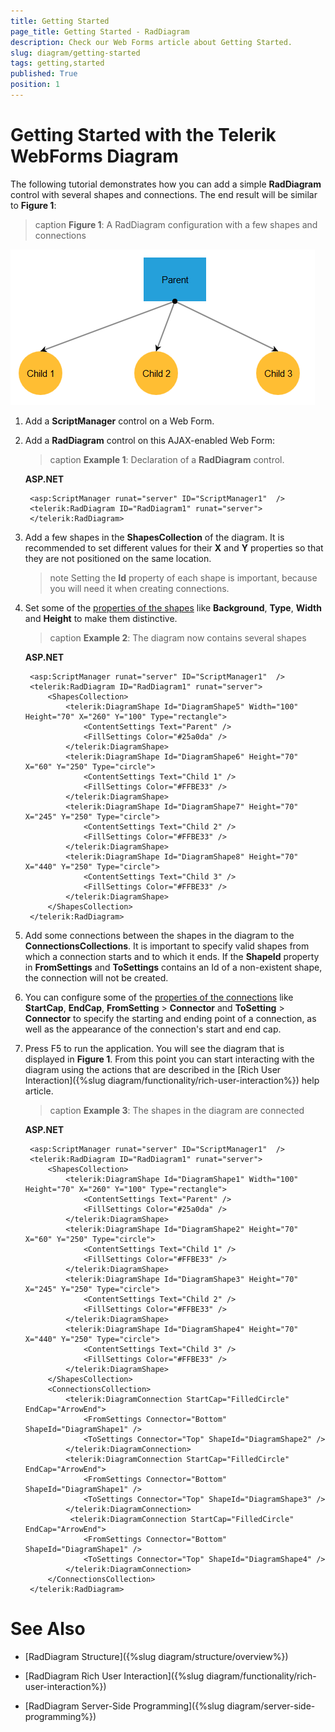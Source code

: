 ```yaml
---
title: Getting Started
page_title: Getting Started - RadDiagram
description: Check our Web Forms article about Getting Started.
slug: diagram/getting-started
tags: getting,started
published: True
position: 1
---
```


# Getting Started with the Telerik WebForms Diagram

The following tutorial demonstrates how you can add a simple **RadDiagram** control with several shapes and connections. The end result will be similar to **Figure 1**:

>caption **Figure 1**: A RadDiagram configuration with a few shapes and connections

![diagram-simple-setup](images/diagram-simple-setup.png "diagram-simple-setup")

1. Add a **ScriptManager** control on a Web Form.

1. Add a **RadDiagram** control on this AJAX-enabled Web Form: 
	
	>caption **Example 1**: Declaration of a **RadDiagram** control.

	**ASP.NET**

		<asp:ScriptManager runat="server" ID="ScriptManager1"  />
		<telerik:RadDiagram ID="RadDiagram1" runat="server">
		</telerik:RadDiagram>

1. Add a few shapes in the **ShapesCollection** of the diagram. It is recommended to set different values for their **X** and **Y** properties so that they are not positioned on the same location.

	>note Setting the **Id** property of each shape is important, because you will need it when creating connections.

1. Set some of the [properties of the shapes](https://www.telerik.com/help/aspnet-ajax/t_telerik_web_ui_diagramshape.html) like **Background**, **Type**, **Width** and **Height** to make them distinctive.

	>caption **Example 2**: The diagram now contains several shapes

	**ASP.NET**

		<asp:ScriptManager runat="server" ID="ScriptManager1"  />
		<telerik:RadDiagram ID="RadDiagram1" runat="server">
			<ShapesCollection>
				<telerik:DiagramShape Id="DiagramShape5" Width="100" Height="70" X="260" Y="100" Type="rectangle">
					<ContentSettings Text="Parent" />
					<FillSettings Color="#25a0da" />
				</telerik:DiagramShape>
				<telerik:DiagramShape Id="DiagramShape6" Height="70" X="60" Y="250" Type="circle">
					<ContentSettings Text="Child 1" />
					<FillSettings Color="#FFBE33" />
				</telerik:DiagramShape>
				<telerik:DiagramShape Id="DiagramShape7" Height="70" X="245" Y="250" Type="circle">
					<ContentSettings Text="Child 2" />
					<FillSettings Color="#FFBE33" />
				</telerik:DiagramShape>
				<telerik:DiagramShape Id="DiagramShape8" Height="70" X="440" Y="250" Type="circle">
					<ContentSettings Text="Child 3" />
					<FillSettings Color="#FFBE33" />
				</telerik:DiagramShape>
			</ShapesCollection>
		</telerik:RadDiagram>

1. Add some connections between the shapes in the diagram to the **ConnectionsCollections**. It is important to specify valid shapes from which a connection starts and to which it ends. If the **ShapeId** property in **FromSettings** and **ToSettings** contains an Id of a non-existent shape, the connection will not be created.

1. You can configure some of the [properties of the connections](https://www.telerik.com/help/aspnet-ajax/t_telerik_web_ui_diagramconnection.html) like **StartCap**, **EndCap**, **FromSetting** > **Connector** and **ToSetting** > **Connector** to specify the starting and ending point of a connection, as well as the appearance of the connection's start and end cap.

1. Press F5 to run the application. You will see the diagram that is displayed in **Figure 1**. From this point you can start interacting with the diagram using the actions that are described in the [Rich User Interaction]({%slug diagram/functionality/rich-user-interaction%}) help article.

	>caption **Example 3**: The shapes in the diagram are connected

	**ASP.NET**

		<asp:ScriptManager runat="server" ID="ScriptManager1"  />
		<telerik:RadDiagram ID="RadDiagram1" runat="server">
			<ShapesCollection>
				<telerik:DiagramShape Id="DiagramShape1" Width="100" Height="70" X="260" Y="100" Type="rectangle">
					<ContentSettings Text="Parent" />
					<FillSettings Color="#25a0da" />
				</telerik:DiagramShape>
				<telerik:DiagramShape Id="DiagramShape2" Height="70" X="60" Y="250" Type="circle">
					<ContentSettings Text="Child 1" />
					<FillSettings Color="#FFBE33" />
				</telerik:DiagramShape>
				<telerik:DiagramShape Id="DiagramShape3" Height="70" X="245" Y="250" Type="circle">
					<ContentSettings Text="Child 2" />
					<FillSettings Color="#FFBE33" />
				</telerik:DiagramShape>
				<telerik:DiagramShape Id="DiagramShape4" Height="70" X="440" Y="250" Type="circle">
					<ContentSettings Text="Child 3" />
					<FillSettings Color="#FFBE33" />
				</telerik:DiagramShape>
			</ShapesCollection>
			<ConnectionsCollection>
				<telerik:DiagramConnection StartCap="FilledCircle" EndCap="ArrowEnd">
					<FromSettings Connector="Bottom" ShapeId="DiagramShape1" />
					<ToSettings Connector="Top" ShapeId="DiagramShape2" />
				</telerik:DiagramConnection>
				<telerik:DiagramConnection StartCap="FilledCircle" EndCap="ArrowEnd">
					<FromSettings Connector="Bottom" ShapeId="DiagramShape1" />
					<ToSettings Connector="Top" ShapeId="DiagramShape3" />
				</telerik:DiagramConnection>
				 <telerik:DiagramConnection StartCap="FilledCircle" EndCap="ArrowEnd">
					<FromSettings Connector="Bottom" ShapeId="DiagramShape1" />
					<ToSettings Connector="Top" ShapeId="DiagramShape4" />
				</telerik:DiagramConnection>
			</ConnectionsCollection>
		</telerik:RadDiagram>

# See Also

 * [RadDiagram Structure]({%slug diagram/structure/overview%})

 * [RadDiagram Rich User Interaction]({%slug diagram/functionality/rich-user-interaction%})

 * [RadDiagram Server-Side Programming]({%slug diagram/server-side-programming%})

